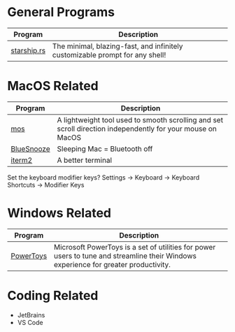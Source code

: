 # General Programs
| Program | Description |
| --- | --- |
| [starship.rs](https://starship.rs/) | The minimal, blazing-fast, and infinitely customizable prompt for any shell! |

# MacOS Related

| Program | Description |
| --- | --- |
| [mos](https://mos.caldis.me/) | A lightweight tool used to smooth scrolling and set scroll direction independently for your mouse on MacOS |
| [BlueSnooze](https://github.com/odlp/bluesnooze) | Sleeping Mac = Bluetooth off |
| [iterm2](https://iterm2.com) | A better terminal |

Set the keyboard modifier keys? Settings -> Keyboard -> Keyboard Shortcuts -> Modifier Keys


# Windows Related
| Program | Description |
| --- | --- |
|[PowerToys](https://docs.microsoft.com/en-us/windows/powertoys/)|Microsoft PowerToys is a set of utilities for power users to tune and streamline their Windows experience for greater productivity.|

# Coding Related
- JetBrains
- VS Code
